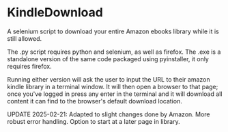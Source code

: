 # KindleDownload
A selenium script to download your entire Amazon ebooks library while it is still allowed.


The .py script requires python and selenium, as well as firefox. The .exe is a standalone version of the same code packaged using pyinstaller, it only requires firefox.

Running either version will ask the user to input the URL to their amazon kindle library in a terminal window. It will then open a browser to that page; once you've logged in press any enter in the terminal and it will download all content it can find to the browser's default download location.


UPDATE 2025-02-21:
Adapted to slight changes done by Amazon.
More robust error handling.
Option to start at a later page in library.
